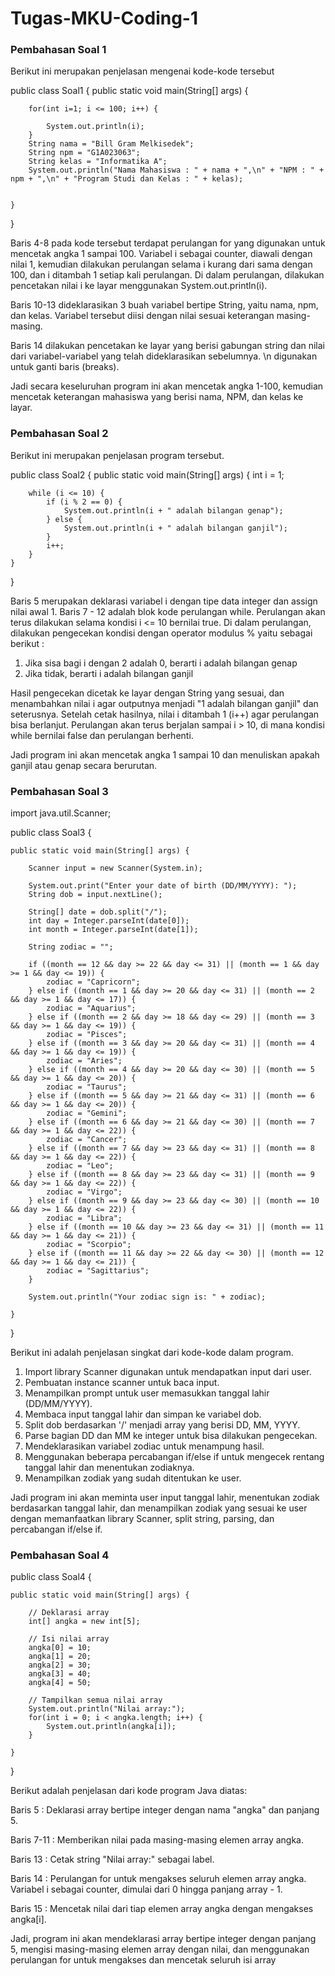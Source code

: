 # Tugas-MKU-Coding-1
### Pembahasan Soal 1
Berikut ini merupakan penjelasan mengenai kode-kode tersebut 

public class Soal1 {
    public static void main(String[] args) {

        for(int i=1; i <= 100; i++) {

            System.out.println(i);
        }
        String nama = "Bill Gram Melkisedek";
        String npm = "G1A023063";
        String kelas = "Informatika A";
        System.out.println("Nama Mahasiswa : " + nama + ",\n" + "NPM : " + npm + ",\n" + "Program Studi dan Kelas : " + kelas);


    }
}

Baris 4-8 pada kode tersebut terdapat perulangan for yang digunakan untuk mencetak angka 1 sampai 100. Variabel i sebagai counter, diawali dengan nilai 1, kemudian dilakukan perulangan selama i kurang dari sama dengan 100, dan i ditambah 1 setiap kali perulangan. Di dalam perulangan, dilakukan pencetakan nilai i ke layar menggunakan System.out.println(i).

Baris 10-13 dideklarasikan 3 buah variabel bertipe String, yaitu nama, npm, dan kelas. Variabel tersebut diisi dengan nilai sesuai keterangan masing-masing.

Baris 14 dilakukan pencetakan ke layar yang berisi gabungan string dan nilai dari variabel-variabel yang telah dideklarasikan sebelumnya. \n digunakan untuk ganti baris (breaks).

Jadi secara keseluruhan program ini akan mencetak angka 1-100, kemudian mencetak keterangan mahasiswa yang berisi nama, NPM, dan kelas ke layar.


### Pembahasan Soal 2
Berikut ini merupakan penjelasan program tersebut.

public class Soal2 {
    public static void main(String[] args) {
        int i = 1;

        while (i <= 10) {
            if (i % 2 == 0) {
                System.out.println(i + " adalah bilangan genap");
            } else {
                System.out.println(i + " adalah bilangan ganjil");
            }
            i++;
        }
    }
}

Baris 5 merupakan deklarasi variabel i dengan tipe data integer dan assign nilai awal 1.
Baris 7 - 12 adalah blok kode perulangan while. Perulangan akan terus dilakukan selama kondisi i <= 10 bernilai true.
Di dalam perulangan, dilakukan pengecekan kondisi dengan operator modulus % yaitu sebagai berikut :
1. Jika sisa bagi i dengan 2 adalah 0, berarti i adalah bilangan genap
2. Jika tidak, berarti i adalah bilangan ganjil

Hasil pengecekan dicetak ke layar dengan String yang sesuai, dan menambahkan nilai i agar outputnya menjadi "1 adalah bilangan ganjil" dan seterusnya. Setelah cetak hasilnya, nilai i ditambah 1 (i++) agar perulangan bisa berlanjut. Perulangan akan terus berjalan sampai i > 10, di mana kondisi while bernilai false dan perulangan berhenti.

Jadi program ini akan mencetak angka 1 sampai 10 dan menuliskan apakah ganjil atau genap secara berurutan.


### Pembahasan Soal 3

import java.util.Scanner;

public class Soal3 {

    public static void main(String[] args) {

        Scanner input = new Scanner(System.in);

        System.out.print("Enter your date of birth (DD/MM/YYYY): ");
        String dob = input.nextLine();

        String[] date = dob.split("/");
        int day = Integer.parseInt(date[0]);
        int month = Integer.parseInt(date[1]);

        String zodiac = "";

        if ((month == 12 && day >= 22 && day <= 31) || (month == 1 && day >= 1 && day <= 19)) {
            zodiac = "Capricorn";
        } else if ((month == 1 && day >= 20 && day <= 31) || (month == 2 && day >= 1 && day <= 17)) {
            zodiac = "Aquarius";
        } else if ((month == 2 && day >= 18 && day <= 29) || (month == 3 && day >= 1 && day <= 19)) {
            zodiac = "Pisces";
        } else if ((month == 3 && day >= 20 && day <= 31) || (month == 4 && day >= 1 && day <= 19)) {
            zodiac = "Aries";
        } else if ((month == 4 && day >= 20 && day <= 30) || (month == 5 && day >= 1 && day <= 20)) {
            zodiac = "Taurus";
        } else if ((month == 5 && day >= 21 && day <= 31) || (month == 6 && day >= 1 && day <= 20)) {
            zodiac = "Gemini";
        } else if ((month == 6 && day >= 21 && day <= 30) || (month == 7 && day >= 1 && day <= 22)) {
            zodiac = "Cancer";
        } else if ((month == 7 && day >= 23 && day <= 31) || (month == 8 && day >= 1 && day <= 22)) {
            zodiac = "Leo";
        } else if ((month == 8 && day >= 23 && day <= 31) || (month == 9 && day >= 1 && day <= 22)) {
            zodiac = "Virgo";
        } else if ((month == 9 && day >= 23 && day <= 30) || (month == 10 && day >= 1 && day <= 22)) {
            zodiac = "Libra";
        } else if ((month == 10 && day >= 23 && day <= 31) || (month == 11 && day >= 1 && day <= 21)) {
            zodiac = "Scorpio";
        } else if ((month == 11 && day >= 22 && day <= 30) || (month == 12 && day >= 1 && day <= 21)) {
            zodiac = "Sagittarius";
        }

        System.out.println("Your zodiac sign is: " + zodiac);

    }
}

Berikut ini adalah penjelasan singkat dari kode-kode dalam program.
1. Import library Scanner digunakan untuk mendapatkan input dari user.
2. Pembuatan instance scanner untuk baca input.
3. Menampilkan prompt untuk user memasukkan tanggal lahir (DD/MM/YYYY).
4. Membaca input tanggal lahir dan simpan ke variabel dob.
5. Split dob berdasarkan '/' menjadi array yang berisi DD, MM, YYYY.
6. Parse bagian DD dan MM ke integer untuk bisa dilakukan pengecekan.
7. Mendeklarasikan variabel zodiac untuk menampung hasil.
8. Menggunakan beberapa percabangan if/else if untuk mengecek rentang tanggal lahir dan menentukan zodiaknya.
9. Menampilkan zodiak yang sudah ditentukan ke user.

Jadi program ini akan meminta user input tanggal lahir, menentukan zodiak berdasarkan tanggal lahir, dan menampilkan zodiak yang sesuai ke user dengan memanfaatkan library Scanner, split string, parsing, dan percabangan if/else if.


### Pembahasan Soal 4

public class Soal4 {

    public static void main(String[] args) {

        // Deklarasi array
        int[] angka = new int[5];

        // Isi nilai array
        angka[0] = 10;
        angka[1] = 20;
        angka[2] = 30;
        angka[3] = 40;
        angka[4] = 50;

        // Tampilkan semua nilai array
        System.out.println("Nilai array:");
        for(int i = 0; i < angka.length; i++) {
            System.out.println(angka[i]);
        }

    }

}

Berikut adalah penjelasan dari kode program Java diatas:

Baris 5 : Deklarasi array bertipe integer dengan nama "angka" dan panjang 5.

Baris 7-11 : Memberikan nilai pada masing-masing elemen array angka.

Baris 13 : Cetak string "Nilai array:" sebagai label.

Baris 14 : Perulangan for untuk mengakses seluruh elemen array angka. Variabel i sebagai counter, dimulai dari 0 hingga panjang array - 1.

Baris 15 : Mencetak nilai dari tiap elemen array angka dengan mengakses angka[i].

Jadi, program ini akan mendeklarasi array bertipe integer dengan panjang 5, mengisi masing-masing elemen array dengan nilai, dan menggunakan perulangan for untuk mengakses dan mencetak seluruh isi array
